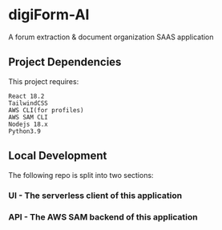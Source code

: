 # digiForm-AI
A forum extraction &amp; document organization SAAS application

## Project Dependencies

This project requires:

```
React 18.2
TailwindCSS
AWS CLI(for profiles)
AWS SAM CLI
Nodejs 18.x
Python3.9
```

## Local Development

The following repo is split into two sections:

### UI - The serverless client of this application


### API - The AWS SAM backend of this application